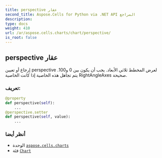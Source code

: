 ```yaml
---
title: perspective عقار
second_title: Aspose.Cells for Python via .NET API المراجع
description:
type: docs
weight: 410
url: /ar/aspose.cells.charts/chart/perspective/
is_root: false
---
```

##  perspective عقار

إرجاع أو تعيين perspective لعرض المخطط ثلاثي الأبعاد. يجب أن يكون بين 0 و100.
يتم تجاهل هذه الخاصية إذا كانت الخاصية RightAngleAxes صحيحة.
###  تعريف:
```python
@property
def perspective(self):
    ...
@perspective.setter
def perspective(self, value):
    ...
```

###  أنظر أيضا
* الوحدة [`aspose.cells.charts`](../../)
* فئة [`Chart`](/cells/python-net/ar/aspose.cells.charts/chart)
